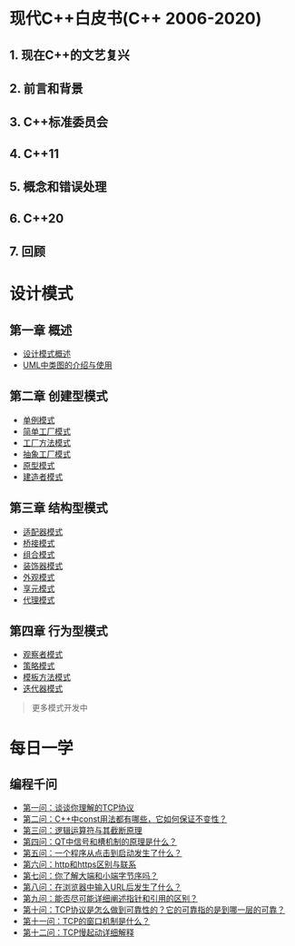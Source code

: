 # 现代C++白皮书(C++ 2006-2020)
## 1. 现在C++的文艺复兴
## 2. 前言和背景
## 3. C++标准委员会
## 4. C++11
## 5. 概念和错误处理
## 6. C++20
## 7. 回顾

# 设计模式

## 第一章 概述
- [设计模式概述](DesignPatterns/overview.md)
- [UML中类图的介绍与使用](DesignPatterns/class-diagram.md)

## 第二章 创建型模式

- [单例模式](DesignPatterns/singleton-model.md)
- [简单工厂模式](DesignPatterns/simple-factory-pattern.md)
- [工厂方法模式](DesignPatterns/factory-method-pattern.md)
- [抽象工厂模式](DesignPatterns/abstract-factory-pattern.md)
- [原型模式](DesignPatterns/prototype-model.md)
- [建造者模式](DesignPatterns/builder-pattern.md)

## 第三章 结构型模式
- [适配器模式](DesignPatterns/adapter-model.md)
- [桥接模式](DesignPatterns/bridge-model.md)
- [组合模式](DesignPatterns/combined-model.md)
- [装饰器模式](DesignPatterns/decorator-pattern.md)
- [外观模式](DesignPatterns/facade-pattern.md)
- [享元模式](DesignPatterns/flyweight-pattern.md)
- [代理模式](DesignPatterns/proxy-pattern.md)

## 第四章 行为型模式
- [观察者模式](DesignPatterns/observer-pattern.md)
- [策略模式](DesignPatterns/strategy-pattern.md)
- [模板方法模式](DesignPatterns/templete-method-pattern.md)
- [迭代器模式](DesignPatterns/iterator-pattern.md)

> 更多模式开发中
<!-- - [职责链模式](DesignPatterns/chain-of-responsibility-pattern.md) -->

# 每日一学

## 编程千问

- [第一问：谈谈你理解的TCP协议](ThousandQuestions/q1.md)
- [第二问：C++中const用法都有哪些，它如何保证不变性？](ThousandQuestions/q2.md)
- [第三问：逻辑运算符与其截断原理](ThousandQuestions/q3.md)
- [第四问：QT中信号和槽机制的原理是什么？](ThousandQuestions/q4.md)
- [第五问：一个程序从点击到启动发生了什么？](ThousandQuestions/q5.md)
- [第六问：http和https区别与联系](ThousandQuestions/q6.md)
- [第七问：你了解大端和小端字节序吗？](ThousandQuestions/q7.md)
- [第八问：在浏览器中输入URL后发生了什么？](ThousandQuestions/q8.md)
- [第九问：能否尽可能详细阐述指针和引用的区别？](ThousandQuestions/q9.md)
- [第十问：TCP协议是怎么做到可靠性的？它的可靠指的是到哪一层的可靠？](ThousandQuestions/q10.md)
- [第十一问：TCP的窗口机制是什么？](ThousandQuestions/q11.md)
- [第十二问：TCP慢起动详细解释](ThousandQuestions/q12.md)

<!--
代码执行： docsify serve
-->

